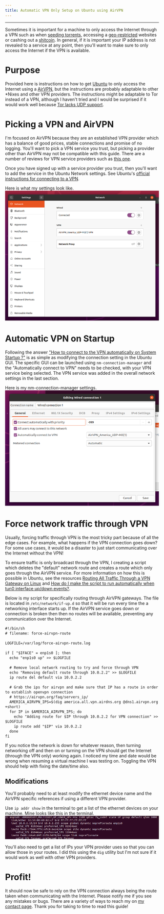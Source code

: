 ```yaml
---
title: Automatic VPN Only Setup on Ubuntu using AirVPN
---
```


---

Sometimes it is important for a machine to only access the Internet through a VPN such as when [seeding torrents](https://vpnpro.com/torrenting/torrent-seeding/), accessing a [geo-restricted](https://en.wikipedia.org/wiki/Geo-blocking) websites or cashing out a [shitcoin](https://www.investopedia.com/terms/s/shitcoin.asp). In general, if it is important your IP address is not revealed to a service at any point, then you'll want to make sure to only access the Internet if the VPN is available.

# Purpose

Provided here is instructions on how to get [Ubuntu](https://ubuntu.com/) to only access the Internet using a [AirVPN](https://airvpn.org/?referred_by=290914), but the instructions are probably adaptable to other *Nixes and other VPN providers. The instructions might be adaptable to Tor instead of a VPN, although I haven't tried and I would be surprised if it would work well because [Tor lacks UDP support](https://tor.stackexchange.com/a/4524/8273).

# Picking a VPN and AirVPN

I'm focused on AirVPN because they are an established VPN provider which has a balance of good prices, stable connections and promise of no logging. You'll want to pick a VPN service you trust, but picking a provider other than AirVPN may not be compatible with this guide. There are a number of reviews for VPN service providers such as [this one](https://www.techradar.com/vpn/best-no-logs-vpns-to-stay-private-and-anonymous).

Once you have signed up with a service provider you trust, then you'll want to add the service in the Ubuntu Network settings. See Ubuntu's [official instructions for connecting to a VPN](https://help.ubuntu.com/stable/ubuntu-help/net-vpn-connect.html.en).

Here is what my settings look like.
![Network connection window with VPN configured](/images/2020-07/Network-VPN-settings.png)

# Automatic VPN on Startup

Following the answer ["How to connect to the VPN automatically on System Startup ?"](https://askubuntu.com/a/1107738/25776) is as simple as modifying the connection setting in the Ubuntu GUI. The specific GUI can be launched using `nm-connection-manager` and the "Automatically connect to VPN" needs to be checked, with your VPN service being selected. The VPN service was added in the overall network settings in the last section.

Here is my nm-connection-manager settings.
![nm-connection-manager-automatic-VPN](/images/2020-07/Automatic-VPN-nm-connection-manager.png)

# Force network traffic through VPN

Usually, forcing traffic through VPN is the most tricky part because of all the edge cases. For example, what happens if the VPN connection goes down? For some use cases, it would be a disaster to just start communicating over the Internet without the VPN!

To ensure traffic is only broadcast through the VPN, I creating a script which deletes the "default" network route and creates a route which only goes through the AirVPN service. For more information on how this is possible in Ubuntu, see the resources [Routing All Traffic Through a VPN Gateway on Linux](https://sweetcode.io/routing-all-traffic-through-a-vpn-gateway-on-linux/) and [How do I make the script to run automatically when tun0 interface up/down events?](https://askubuntu.com/a/41445/25776).

Below is my script for specifically routing through AirVPN gateways. The file is located in `/etc/network/if-up.d` so that it will be run every time the a networking interface starts up. If the AirVPN service goes down or connection is broken then then no routes will be available, preventing any communication over the Internet.

```
#!/bin/sh
# filename: force-airvpn-route

LOGFILE=/var/log/force-airvpn-route.log

if [ "$IFACE" = enp1s0 ]; then
  echo "enp1s0 up" >> $LOGFILE

  # Remove local network routing to try and force through VPN
  echo "Removing default route through 10.0.2.2" >> $LOGFILE
  ip route del default via 10.0.2.2

  # Grab the ips for airvpn and make sure that IP has a route in order to establish openvpn connection
  # https://airvpn.org/faq/servers_ip/
  AMERICA_AIRVPN_IPS=$(dig america.all.vpn.airdns.org @dns1.airvpn.org +short)
  for IP in $AMERICA_AIRVPN_IPS; do
    echo "Adding route for $IP through 10.0.2.2 for VPN connection" >> $LOGFILE
    ip route add "$IP" via 10.0.2.2
  done
fi
```

If you notice the network is down for whatever reason, then turning networking off and then on or turning on the VPN should get the Internet (through the VPN only) working again. I noticed my time and date would be wrong when resuming a virtual machine I was testing on. Toggling the VPN should help with fixing the date/time also.

## Modifications

You'll probably need to at least modify the ethernet device name and the AirVPN specific references if using a different VPN provider.

Use `ip addr show` in the terminal to get a list of the ethernet devices on your machine. Mine looks like this in the terminal.
![Ethernet device example](/images/2020-07/Ethernet-device.png)

You'll also need to get a list of IPs your VPN provider uses so that you can allow those in your routes. I did this using the `dig` utility but I'm not sure if it would work as well with other VPN providers.

# Profit!

It should now be safe to rely on the VPN connection always being the route taken when communicating with the Internet. Please notify me if you see any mistakes or bugs. There are a variety of ways to reach my on [my contact page](/contact.html). Thank you for taking to time to read this guide!

